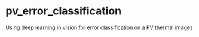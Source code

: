 # pv_error_classification
Using deep learning in vision for error classification on a PV thermal images
